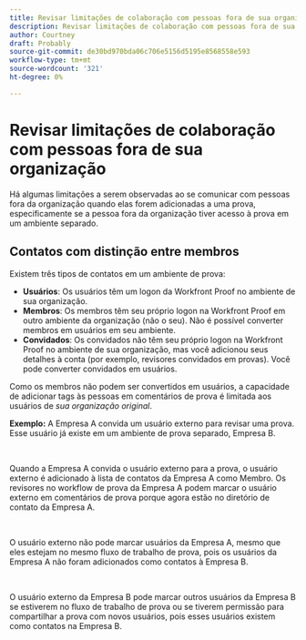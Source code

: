 ```yaml
---
title: Revisar limitações de colaboração com pessoas fora de sua organização
description: Revisar limitações de colaboração com pessoas fora de sua organização
author: Courtney
draft: Probably
source-git-commit: de30bd970bda06c706e5156d5195e8568558e593
workflow-type: tm+mt
source-wordcount: '321'
ht-degree: 0%

---
```


# Revisar limitações de colaboração com pessoas fora de sua organização

Há algumas limitações a serem observadas ao se comunicar com pessoas fora da organização quando elas forem adicionadas a uma prova, especificamente se a pessoa fora da organização tiver acesso à prova em um ambiente separado.

## Contatos com distinção entre membros

Existem três tipos de contatos em um ambiente de prova:

* **Usuários**: Os usuários têm um logon da Workfront Proof no ambiente de sua organização.
* **Membros**: Os membros têm seu próprio logon na Workfront Proof em outro ambiente da organização (não o seu). Não é possível converter membros em usuários em seu ambiente.
* **Convidados**: Os convidados não têm seu próprio logon na Workfront Proof no ambiente de sua organização, mas você adicionou seus detalhes à conta (por exemplo, revisores convidados em provas). Você pode converter convidados em usuários.

Como os membros não podem ser convertidos em usuários, a capacidade de adicionar tags às pessoas em comentários de prova é limitada aos usuários de *sua organização original*.

**Exemplo:** A Empresa A convida um usuário externo para revisar uma prova. Esse usuário já existe em um ambiente de prova separado, Empresa B.

 

Quando a Empresa A convida o usuário externo para a prova, o usuário externo é adicionado à lista de contatos da Empresa A como Membro. Os revisores no workflow de prova da Empresa A podem marcar o usuário externo em comentários de prova porque agora estão no diretório de contato da Empresa A.

 

O usuário externo não pode marcar usuários da Empresa A, mesmo que eles estejam no mesmo fluxo de trabalho de prova, pois os usuários da Empresa A não foram adicionados como contatos à Empresa B.

 

O usuário externo da Empresa B pode marcar outros usuários da Empresa B se estiverem no fluxo de trabalho de prova ou se tiverem permissão para compartilhar a prova com novos usuários, pois esses usuários existem como contatos na Empresa B.
